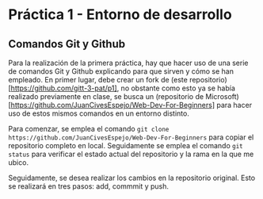 # Práctica 1 - Entorno de desarrollo

## Comandos Git y Github

Para la realización de la primera práctica, hay que hacer uso de una serie de comandos Git y Github explicando para que sirven y cómo se han empleado. En primer lugar, debe crear un fork de (este repositorio)[https://github.com/gitt-3-pat/p1], no obstante como esto ya se había realizado previamente en clase, se busca un (repositorio de Microsoft)[https://github.com/JuanCivesEspejo/Web-Dev-For-Beginners] para hacer uso de estos mismos comandos en un entorno distinto. 

Para comenzar, se emplea el comando `git clone https://github.com/JuanCivesEspejo/Web-Dev-For-Beginners` para copiar el repositorio completo en local. Seguidamente se emplea el comando `git status` para verificar el estado actual del repositorio y la rama en la que me ubico.

Seguidamente, se desea realizar los cambios en la repositorio original. Esto se realizará en tres pasos: add, commmit y push. 
